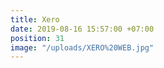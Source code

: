 ```yaml
---
title: Xero
date: 2019-08-16 15:57:00 +07:00
position: 31
image: "/uploads/XERO%20WEB.jpg"
---
```


